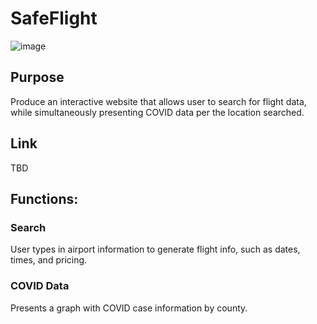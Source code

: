 # SafeFlight 
![image](https://user-images.githubusercontent.com/74440415/105785589-e0dc1f00-5f40-11eb-8133-e93fb1135565.png)

 ## Purpose 
Produce an interactive website that allows user to search for flight data, while simultaneously presenting COVID data per the location searched. 

## Link 
TBD

## Functions:

### Search 
User types in airport information to generate flight info, such as dates, times, and pricing. 

### COVID Data
Presents a graph with COVID case information by county. 


